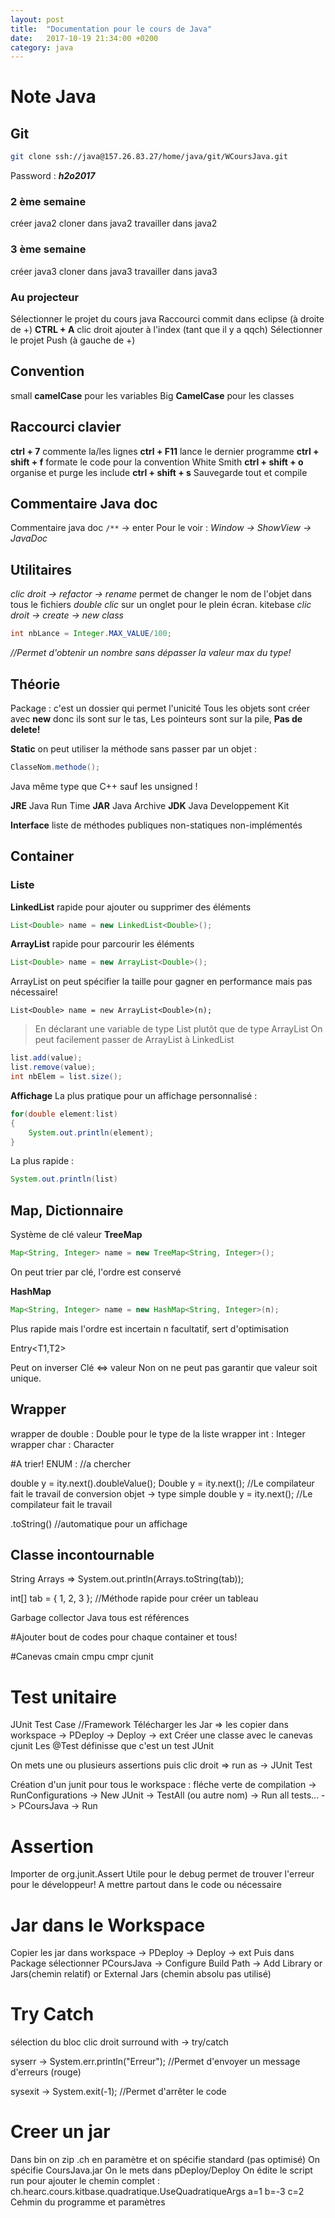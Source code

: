 ```yaml
---
layout: post
title:  "Documentation pour le cours de Java"
date:   2017-10-19 21:34:00 +0200
category: java
---
```

# Note Java
## Git
```bash
git clone ssh://java@157.26.83.27/home/java/git/WCoursJava.git
```
Password : ***h2o2017***

### 2 ème semaine
créer java2
cloner dans java2
travailler dans java2

### 3 ème semaine
créer java3
cloner dans java3
travailler dans java3


### Au projecteur
Sélectionner le projet du cours java 
Raccourci commit dans eclipse (à droite de +)
**CTRL + A** clic droit ajouter à l'index (tant que il y a qqch)
Sélectionner le projet Push (à gauche de +)

## Convention
small **camelCase** pour les variables
Big **CamelCase** pour les classes

## Raccourci clavier
**ctrl + 7**  commente la/les lignes
**ctrl + F11** lance le dernier programme
**ctrl + shift + f** formate le code pour la convention White Smith
**ctrl + shift + o** organise et purge les include
**ctrl + shift + s** Sauvegarde tout et compile

## Commentaire Java doc
Commentaire java doc ```/**``` -> enter
Pour le voir : *Window -> ShowView -> JavaDoc*

## Utilitaires
*clic droit -> refactor -> rename* permet de changer le nom de l'objet dans tous le fichiers
*double clic* sur un onglet pour le plein écran.
kitebase *clic droit -> create -> new class*
```java
int nbLance = Integer.MAX_VALUE/100;
```
*//Permet d'obtenir un nombre sans dépasser la valeur max du type!*

## Théorie
Package : c'est un dossier qui permet l'unicité
Tous les objets sont créer avec **new** donc ils sont sur le tas,
Les pointeurs sont sur la pile,
**Pas de delete!**

**Static** on peut utiliser la méthode sans passer par un objet :
```java
ClasseNom.methode();
```

Java même type que C++ sauf les unsigned !

**JRE** Java Run Time
**JAR** Java Archive
**JDK** Java Developpement Kit

**Interface** liste de méthodes publiques non-statiques non-implémentés

## Container
### Liste
**LinkedList**
rapide pour ajouter ou supprimer des éléments
```java
List<Double> name = new LinkedList<Double>();
``` 

**ArrayList**
rapide pour parcourir les éléments
```java
List<Double> name = new ArrayList<Double>();
```

ArrayList on peut spécifier la taille pour gagner en performance mais pas nécessaire!
```
List<Double> name = new ArrayList<Double>(n);
```

> En déclarant une variable de type List plutôt que de type ArrayList
> On peut facilement passer de ArrayList à LinkedList

```java
list.add(value);
list.remove(value);
int nbElem = list.size();
```

**Affichage**
La plus pratique pour un affichage personnalisé :
```java
for(double element:list)
{
	System.out.println(element);
}
```

La plus rapide :
```java
System.out.println(list)
```

## Map, Dictionnaire
Système de clé valeur
**TreeMap**
```java
Map<String, Integer> name = new TreeMap<String, Integer>();
```
On peut trier par clé, l'ordre est conservé

**HashMap**
```java
Map<String, Integer> name = new HashMap<String, Integer>(n);
```
Plus rapide mais l'ordre est incertain
n facultatif, sert d'optimisation

Entry<T1,T2>

Peut on inverser Clé <=> valeur
Non on ne peut pas garantir que valeur soit unique.

## Wrapper
wrapper de double : Double pour le type de la liste
wrapper int : Integer
wrapper char : Character






#A trier!
ENUM : //a chercher

double y = ity.next().doubleValue();
Double y = ity.next(); //Le compilateur fait le travail de conversion objet -> type simple
double y = ity.next(); //Le compilateur fait le travail

.toString() //automatique pour un affichage


## Classe incontournable
String
Arrays => System.out.println(Arrays.toString(tab));

int[] tab = { 1, 2, 3 }; //Méthode rapide pour créer un tableau

Garbage collector
Java tous est références

#Ajouter bout de codes pour chaque container et tous!

#Canevas
cmain
cmpu
cmpr
cjunit

# Test unitaire
JUnit Test Case //Framework
Télécharger les Jar => les copier dans workspace -> PDeploy -> Deploy -> ext
Créer une classe avec le canevas cjunit
Les @Test définisse que c'est un test JUnit

On mets une ou plusieurs assertions puis clic droit => run as -> JUnit Test

Création d'un junit pour tous le workspace : fléche verte de compilation -> RunConfigurations -> New JUnit -> TestAll (ou autre nom) -> Run all tests... -> PCoursJava -> Run

# Assertion
Importer de org.junit.Assert
Utile pour le debug permet de trouver l'erreur pour le développeur!
A mettre partout dans le code ou nécessaire
# Jar dans le Workspace
Copier les jar dans workspace -> PDeploy -> Deploy -> ext
Puis dans Package sélectionner PCoursJava -> Configure Build Path -> Add Library or Jars(chemin relatif) or External Jars (chemin absolu pas utilisé)

# Try Catch
sélection du bloc clic droit surround with -> try/catch

syserr -> System.err.println("Erreur"); //Permet d'envoyer un message d'erreurs (rouge)

sysexit -> System.exit(-1); //Permet d'arrêter le code

# Creer un jar
Dans bin on zip .ch en paramètre et on spécifie standard (pas optimisé)
On spécifie CoursJava.jar
On le mets dans pDeploy/Deploy
On édite le script run pour ajouter le chemin complet : ch.hearc.cours.kitbase.quadratique.UseQuadratiqueArgs a=1 b=-3 c=2
Cehmin du programme et paramètres